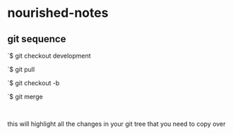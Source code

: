 # nourished-notes

## git sequence

`$ git checkout development

`$ git pull

`$ git checkout -b <test-branch-name>

`$ git merge <your branch> 

 

this will highlight all the changes in your git tree that you need to copy over
